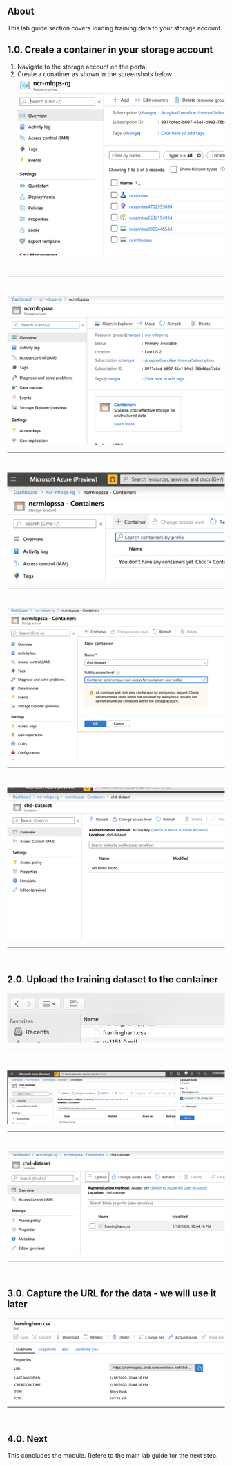 ## About
This lab guide section covers loading training data to your storage account.
<br>

## 1.0. Create a container in your storage account
1. Navigate to the storage account on the portal
2. Create a conatiner as shown in the screenshots below<br>
![ld-1](../images/0001-load-data-1.png)
<br>
<hr>
<br>

![ld-2](../images/0001-load-data-2.png)
<br>
<hr>
<br>

![ld-3](../images/0001-load-data-3.png)
<br>
<hr>
<br>

![ld-4](../images/0001-load-data-4.png)
<br>
<hr>
<br>

![ld-5](../images/0001-load-data-5.png)
<br>
<hr>
<br>

## 2.0. Upload the training dataset to the container
![ld-6](../images/0001-load-data-6.png)
<br>
<hr>
<br>

![ld-7](../images/0001-load-data-7.png)
<br>
<hr>
<br>

![ld-8](../images/0001-load-data-8.png)
<br>
<hr>
<br>

## 3.0. Capture the URL for the data - we will use it later
![ld-9](../images/0001-load-data-9.png)
<br>
<hr>
<br>

## 4.0. Next
This concludes the module.  Refere to the main lab guide for the next step.
